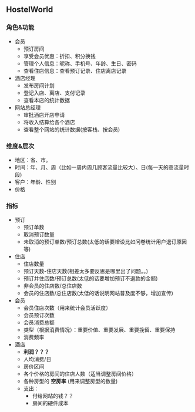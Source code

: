 ## HostelWorld
### 角色&功能
- 会员
  - 预订房间
  - 享受会员优惠：折扣、积分换钱
  - 管理个人信息：昵称、手机号、年龄、生日、密码
  - 查看住店信息：查看预订记录、住店离店记录
- 酒店经理
  - 发布房间计划
  - 登记入店、离店、支付记录
  - 查看本店的统计数据
- 网站总经理
  - 审批酒店开店申请
  - 将收入结算给各个酒店
  - 查看整个网站的统计数据(按客栈、按会员)

### 维度&层次
- 地区：省、市。
- 时间：年、月、周（比如一周内周几顾客流量比较大）、日(每一天的高流量时段)
- 客户：年龄、性别
- 价格

### 指标
- 预订
  - 预订单数
  - 取消预订数量
  - 未取消的预订单数/预订总数(太低的话要增设比如问卷统计用户退订原因等)
- 住店
  - 住店数量
  - 预订天数-住店天数(相差太多要反思是哪里出了问题。。)
  - 预订并住店数/预订总数(太低的话要增加预订不退款的金额)
  - 非会员的住店数/总住店数
  - 会员的住店数/总住店数(太低的话说明网站普及度不够，增加宣传)
- 会员
  - 会员住店次数（用来统计会员活跃度）
  - 会员预订次数
  - 会员消费总额
  - 类型（根据消费情况）：重要价值、重要发展、重要挽留、重要保持
  - 消费频率
- 酒店
  - **利润？？？**
  - 人均消费/日
  - 房价区间
  - 各个价格的房间的住店人数（适当调整房间价格）
  - 各种房型的 **空房率** (用来调整房型的数量)
  - 支出：
    - 付给网站的钱？？
    - 房间的硬件成本
